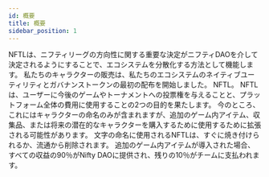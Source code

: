 ```yaml
---
id: 概要
title: 概要
sidebar_position: 1
---
```


NFTLは、ニフティリーグの方向性に関する重要な決定がニフティDAOを介して決定されるようにすることで、エコシステムを分散化する方法として機能します。 私たちのキャラクターの販売は、私たちのエコシステムのネイティブユーティリティとガバナンストークンの最初の配布を開始しました。 NFTL。 NFTLは、ユーザーに今後のゲームやトーナメントへの投票権を与えることと、プラットフォーム全体の費用に使用することの2つの目的を果たします。 今のところ、これにはキャラクターの命名のみが含まれますが、追加のゲーム内アイテム、収集品、または将来の潜在的なキャラクターを購入するために使用するために拡張される可能性があります。 文字の命名に使用されるNFTLは、すぐに焼き付けられるか、流通から削除されます。 追加のゲーム内アイテムが導入された場合、すべての収益の90％がNifty DAOに提供され、残りの10％がチームに支払われます。
